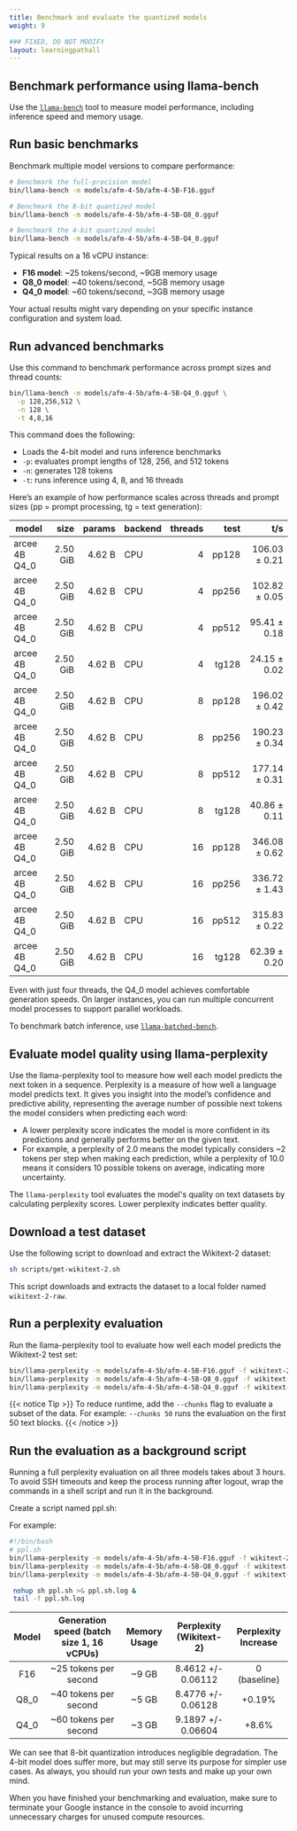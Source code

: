 ```yaml
---
title: Benchmark and evaluate the quantized models
weight: 9

### FIXED, DO NOT MODIFY
layout: learningpathall
---
```


## Benchmark performance using llama-bench

Use the [`llama-bench`](https://github.com/ggml-org/llama.cpp/tree/master/tools/llama-bench) tool to measure model performance, including inference speed and memory usage.

## Run basic benchmarks

Benchmark multiple model versions to compare performance:

```bash
# Benchmark the full-precision model
bin/llama-bench -m models/afm-4-5b/afm-4-5B-F16.gguf

# Benchmark the 8-bit quantized model
bin/llama-bench -m models/afm-4-5b/afm-4-5B-Q8_0.gguf

# Benchmark the 4-bit quantized model
bin/llama-bench -m models/afm-4-5b/afm-4-5B-Q4_0.gguf
```

Typical results on a 16 vCPU instance:
- **F16 model**: ~25 tokens/second, ~9GB memory usage
- **Q8_0 model**: ~40 tokens/second, ~5GB memory usage
- **Q4_0 model**: ~60 tokens/second, ~3GB memory usage

Your actual results might vary depending on your specific instance configuration and system load.

## Run advanced benchmarks

Use this command to benchmark performance across prompt sizes and thread counts:

```bash
bin/llama-bench -m models/afm-4-5b/afm-4-5B-Q4_0.gguf \
  -p 128,256,512 \
  -n 128 \
  -t 4,8,16
```

This command does the following:
- Loads the 4-bit model and runs inference benchmarks
- `-p`: evaluates prompt lengths of 128, 256, and 512 tokens
- `-n`: generates 128 tokens
- `-t`: runs inference using 4, 8, and 16 threads

Here’s an example of how performance scales across threads and prompt sizes (pp = prompt processing, tg = text generation):

| model                          |       size |     params | backend    | threads |            test |                  t/s |
| ------------------------------ | ---------: | ---------: | ---------- | ------: | --------------: | -------------------: |
| arcee 4B Q4_0                  |   2.50 GiB |     4.62 B | CPU        |       4 |           pp128 |        106.03 ± 0.21 |
| arcee 4B Q4_0                  |   2.50 GiB |     4.62 B | CPU        |       4 |           pp256 |        102.82 ± 0.05 |
| arcee 4B Q4_0                  |   2.50 GiB |     4.62 B | CPU        |       4 |           pp512 |         95.41 ± 0.18 |
| arcee 4B Q4_0                  |   2.50 GiB |     4.62 B | CPU        |       4 |           tg128 |         24.15 ± 0.02 |
| arcee 4B Q4_0                  |   2.50 GiB |     4.62 B | CPU        |       8 |           pp128 |        196.02 ± 0.42 |
| arcee 4B Q4_0                  |   2.50 GiB |     4.62 B | CPU        |       8 |           pp256 |        190.23 ± 0.34 |
| arcee 4B Q4_0                  |   2.50 GiB |     4.62 B | CPU        |       8 |           pp512 |        177.14 ± 0.31 |
| arcee 4B Q4_0                  |   2.50 GiB |     4.62 B | CPU        |       8 |           tg128 |         40.86 ± 0.11 |
| arcee 4B Q4_0                  |   2.50 GiB |     4.62 B | CPU        |      16 |           pp128 |        346.08 ± 0.62 |
| arcee 4B Q4_0                  |   2.50 GiB |     4.62 B | CPU        |      16 |           pp256 |        336.72 ± 1.43 |
| arcee 4B Q4_0                  |   2.50 GiB |     4.62 B | CPU        |      16 |           pp512 |        315.83 ± 0.22 |
| arcee 4B Q4_0                  |   2.50 GiB |     4.62 B | CPU        |      16 |           tg128 |         62.39 ± 0.20 |

Even with just four threads, the Q4_0 model achieves comfortable generation speeds. On larger instances, you can run multiple concurrent model processes to support parallel workloads.

To benchmark batch inference, use [`llama-batched-bench`](https://github.com/ggml-org/llama.cpp/tree/master/tools/batched-bench).


## Evaluate model quality using llama-perplexity

Use the llama-perplexity tool to measure how well each model predicts the next token in a sequence. Perplexity is a measure of how well a language model predicts text. It gives you insight into the model’s confidence and predictive ability, representing the average number of possible next tokens the model considers when predicting each word: 

- A lower perplexity score indicates the model is more confident in its predictions and generally performs better on the given text. 
- For example, a perplexity of 2.0 means the model typically considers ~2 tokens per step when making each prediction, while a perplexity of 10.0 means it considers 10 possible tokens on average, indicating more uncertainty.

The `llama-perplexity` tool evaluates the model's quality on text datasets by calculating perplexity scores. Lower perplexity indicates better quality.

## Download a test dataset

Use the following script to download and extract the Wikitext-2 dataset:

```bash
sh scripts/get-wikitext-2.sh
```
This script downloads and extracts the dataset to a local folder named `wikitext-2-raw`.

## Run a perplexity evaluation

Run the llama-perplexity tool to evaluate how well each model predicts the Wikitext-2 test set:

```bash
bin/llama-perplexity -m models/afm-4-5b/afm-4-5B-F16.gguf -f wikitext-2-raw/wiki.test.raw
bin/llama-perplexity -m models/afm-4-5b/afm-4-5B-Q8_0.gguf -f wikitext-2-raw/wiki.test.raw
bin/llama-perplexity -m models/afm-4-5b/afm-4-5B-Q4_0.gguf -f wikitext-2-raw/wiki.test.raw
```

{{< notice Tip >}}
To reduce runtime, add the `--chunks` flag to evaluate a subset of the data. For example: `--chunks 50` runs the evaluation on the first 50 text blocks.
{{< /notice >}}

## Run the evaluation as a background script

Running a full perplexity evaluation on all three models takes about 3 hours. To avoid SSH timeouts and keep the process running after logout, wrap the commands in a shell script and run it in the background.

Create a script named ppl.sh:

For example:
```bash
#!/bin/bash
# ppl.sh
bin/llama-perplexity -m models/afm-4-5b/afm-4-5B-F16.gguf -f wikitext-2-raw/wiki.test.raw
bin/llama-perplexity -m models/afm-4-5b/afm-4-5B-Q8_0.gguf -f wikitext-2-raw/wiki.test.raw
bin/llama-perplexity -m models/afm-4-5b/afm-4-5B-Q4_0.gguf -f wikitext-2-raw/wiki.test.raw
```
```bash
 nohup sh ppl.sh >& ppl.sh.log &
 tail -f ppl.sh.log
 ```

| Model | Generation speed (batch size 1, 16 vCPUs) | Memory Usage | Perplexity (Wikitext-2) | Perplexity Increase |
|:-------:|:----------------------:|:------------:|:----------:|:----------------------:|
| F16     | ~25 tokens per second  | ~9 GB        | 8.4612 +/- 0.06112 | 0 (baseline)           |
| Q8_0    | ~40 tokens per second  | ~5 GB        | 8.4776 +/- 0.06128 | +0.19%                |
| Q4_0    | ~60 tokens per second  | ~3 GB        | 9.1897 +/- 0.06604 | +8.6%                   |

We can see that 8-bit quantization introduces negligible degradation. The 4-bit model does suffer more, but may still serve its purpose for simpler use cases. As always, you should run your own tests and make up your own mind.

When you have finished your benchmarking and evaluation, make sure to terminate your Google instance in the console to avoid incurring unnecessary charges for unused compute resources.


